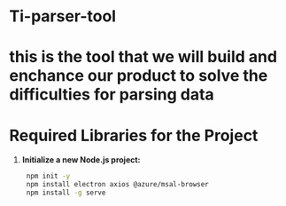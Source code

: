 # Ti-parser-tool

# this is the tool that we will build and enchance our product to solve the difficulties for parsing data 

# Required Libraries for the Project

1. **Initialize a new Node.js project:**

   ```bash
    npm init -y
    npm install electron axios @azure/msal-browser
    npm install -g serve
